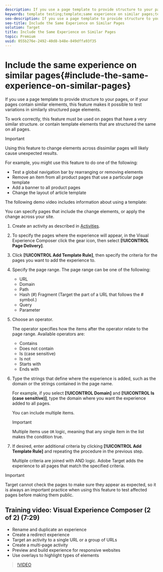 ```yaml
---
description: If you use a page template to provide structure to your pages, or if your pages contain similar elements, this feature makes it possible to test variations in similarly structured page elements.
keywords: template testing;template;same experience on similar pages;template test
seo-description: If you use a page template to provide structure to your pages, or if your pages contain similar elements, this feature makes it possible to test variations in similarly structured page elements.
seo-title: Include the Same Experience on Similar Pages
solution: Target
title: Include the Same Experience on Similar Pages
topic: Premium
uuid: 055b276e-2492-40d8-b48e-849dffa93f35
---
```


# Include the same experience on similar pages{#include-the-same-experience-on-similar-pages}

If you use a page template to provide structure to your pages, or if your pages contain similar elements, this feature makes it possible to test variations in similarly structured page elements.

To work correctly, this feature must be used on pages that have a very similar structure. or contain template elements that are structured the same on all pages.

>[!IMPORTANT]
>
>Using this feature to change elements across dissimilar pages will likely cause unexpected results.

For example, you might use this feature to do one of the following:

* Test a global navigation bar by rearranging or removing elements 
* Remove an item from all product pages that use a particular page template 
* Add a banner to all product pages 
* Change the layout of article template

The following demo video includes information about using a template:

You can specify pages that include the change elements, or apply the change across your site. 

1. Create an activity as described in [Activities](../../c-activities/activities.md#concept_D317A95A1AB54674BA7AB65C7985BA03).
1. To specify the pages where the experience will appear, in the Visual Experience Composer click the gear icon, then select **[!UICONTROL Page Delivery]**.
1. Click **[!UICONTROL Add Template Rule]**, then specify the criteria for the pages you want to add the experience to.

1. Specify the page range. The page range can be one of the following:

    * URL 
    * Domain 
    * Path 
    * Hash (#) Fragment (Target the part of a URL that follows the # symbol.) 
    * Query 
    * Parameter

1. Choose an operator.

   The operator specifies how the items after the operator relate to the page range. Available operators are:

    * Contains 
    * Does not contain 
    * Is (case sensitive)
    * Is not
    * Starts with
    * Ends with

1. Type the strings that define where the experience is added, such as the domain or the strings contained in the page name.

   For example, if you select **[!UICONTROL Domain]** and **[!UICONTROL Is (case sensitive)]**, type the domain where you want the experience added to all pages.

   You can include multiple items.

   >[!IMPORTANT]
   >
   >Multiple items use `OR` logic, meaning that any single item in the list makes the condition true.

1. If desired, enter additional criteria by clicking **[!UICONTROL Add Template Rule]** and repeating the procedure in the previous step.

   Multiple criteria are joined with AND logic. Adobe Target adds the experience to all pages that match the specified criteria. 

>[!IMPORTANT]
>
> Target cannot check the pages to make sure they appear as expected, so it is always an important practice when using this feature to test affected pages before making them public.

## Training video: Visual Experience Composer (2 of 2) (7:29)

* Rename and duplicate an experience 
* Create a redirect experience 
* Target an activity to a single URL or a group of URLs 
* Create a multi-page activity 
* Preview and build experience for responsive websites 
* Use overlays to highlight types of elements

>[!VIDEO](https://video.tv.adobe.com/v/17401)